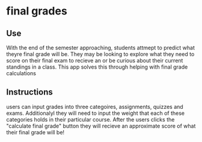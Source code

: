 # final grades
## Use
With the end of the semester approaching, students attmept to predict what theyre final grade will be. They may be looking to explore what they need to score on their final exam to recieve an or be curious about their current standings in a class. This app solves this through helping with final grade calculations
## Instructions
users can input grades into three categoires, assignments, quizzes and exams. Additionalyl they will need to input the weight that each of these categories holds in their particular course. After the users clicks the "calculate final grade" button they will recieve an approximate score of what their final grade will be!
